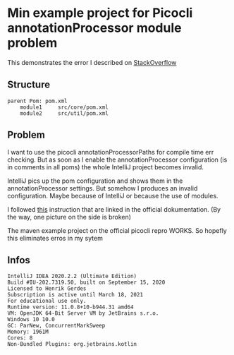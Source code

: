 # Min example project for Picocli annotationProcessor module problem

This demonstrates the error I described on [StackOverflow](https://stackoverflow.com/questions/64205037/set-up-picocli-annotation-processor-in-intellij-maven-project-with-modules?noredirect=1#comment113557737_64205037)

## Structure

    parent Pom: pom.xml
        module1     src/core/pom.xml
        module2     src/util/pom.xml

## Problem
I want to use the picocli annotationProcessorPaths for compile time err checking. But as soon as I enable the annotationProcessor configuration (is in comments in all poms) the whole IntelliJ project becomes invalid.

IntelliJ pics up the pom configuration and shows them in the annotationProcessor settings. But somehow I produces an invalid configuration. Maybe because of IntelliJ or because the use of modules.

I followed [this](https://immutables.github.io/apt.html) instruction that are linked in the official dokumentation. (By the way, one picture on the side is broken)

The maven example project on the official picocli repro WORKS. So hopefly this eliminates erros in my sytem

## Infos
    IntelliJ IDEA 2020.2.2 (Ultimate Edition)
    Build #IU-202.7319.50, built on September 15, 2020
    Licensed to Henrik Gerdes
    Subscription is active until March 18, 2021
    For educational use only.
    Runtime version: 11.0.8+10-b944.31 amd64
    VM: OpenJDK 64-Bit Server VM by JetBrains s.r.o.
    Windows 10 10.0
    GC: ParNew, ConcurrentMarkSweep
    Memory: 1961M
    Cores: 8
    Non-Bundled Plugins: org.jetbrains.kotlin